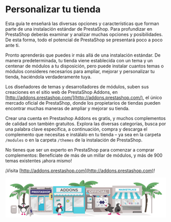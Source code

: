 # Personalizar tu tienda

Esta guía te enseñará las diversas opciones y características que forman parte de una instalación estándar de PrestaShop. Para profundizar en PrestaShop deberás examinar y analizar muchas opciones y posibilidades. De esta forma, todo el potencial de PrestaShop se presentará poco a poco ante ti.

Pronto aprenderás que puedes ir más allá de una instalación estándar. De manera predeterminada, tu tienda viene establecida con un tema y un centenar de módulos a tu disposición, pero puede instalar cuantos temas o módulos consideres necesarios para ampliar, mejorar y personalizar tu tienda, haciéndola verdaderamente tuya.

Los diseñadores de temas y desarrolladores de módulos, suben sus creaciones en el sitio web de PrestaShop Addons, en [http://addons.prestashop.com/](http://addons.prestashop.com/), el único mercado oficial de PrestaShop, donde los propietarios de tiendas pueden encontrar muchas maneras de ampliar y mejorar su tienda.

Crear una cuenta en Prestashop Addons es gratis, y muchos complementos de calidad son también gratuitos. Explora las diversas categorías, busca por una palabra clave específica, a continuación, compra y descarga el complemento que necesitas e instálalo en tu tienda – ya sea en la carpeta `/modules` o en la carpeta `/themes` de la instalación de PrestaShop.

No tienes que ser un experto en PrestaShop para comenzar a comprar complementos: Benefíciate de más de un millar de módulos, y más de 900 temas existentes ¡ahora mismo!

¡Visita [http://addons.prestashop.com](http://addons.prestashop.com)!  


![](../.gitbook/assets/51839807.png)

